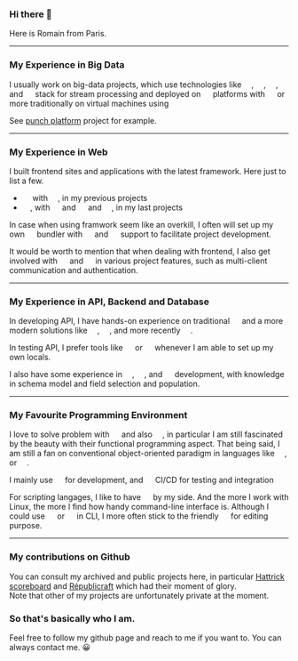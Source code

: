 ### Hi there 👋

Here is Romain from Paris.

---
### My Experience in Big Data

I usually work on big-data projects, which use technologies like
[<img src="https://img.shields.io/badge/kafka-red?logo=apachekafka" height="14"/>](https://img.shields.io/badge/kafka-red?logo=apachekafka),
[<img src="https://img.shields.io/badge/spark-red?logo=apachespark" height="14"/>](https://img.shields.io/badge/spark-red?logo=apachespark),
[<img src="https://img.shields.io/badge/flink-red?logo=apacheflink" height="14"/>](https://img.shields.io/badge/spark-red?logo=apacheflink), and [<img src="https://img.shields.io/badge/elastic-red?logo=elastic" height="14"/>](https://img.shields.io/badge/elastic-red?logo=elastic) stack for stream processing
and deployed on [<img src="https://img.shields.io/badge/kubernetes-cyan?logo=kubernetes" height="14"/>](https://img.shields.io/badge/spark-red?logo=kubernetes) platforms with
[<img src="https://img.shields.io/badge/helm-cyan?logo=helm" height="14"/>](https://img.shields.io/badge/helm-cyan?logo=helm) or more traditionally on virtual machines using [<img src="https://img.shields.io/badge/ansible-cyan?logo=ansible" height="14"/>](https://img.shields.io/badge/ansible-red?logo=ansible)

See [punch platform](https://doc.punchplatform.com) project for example.

---
### My Experience in Web

I built frontend sites and applications with the latest framework. Here just to list a few.
* [<img src="https://img.shields.io/badge/angular-red?logo=angular" height="14"/>](https://img.shields.io/badge/angular-red?logo=angular) with [<img src="https://img.shields.io/badge/primeract-red?logo=primeface" height="14"/>](https://img.shields.io/badge/nuxt.js-red?logo=nuxt.js), in my previous projects
* [<img src="https://img.shields.io/badge/react.js-red?logo=react" height="14"/>](https://img.shields.io/badge/react.js-red?logo=react), with [<img src="https://img.shields.io/badge/react--redux-red?logo=redux" height="14"/>](https://img.shields.io/badge/react--redux-red?logo=redux) and [<img src="https://img.shields.io/badge/antd-red?logo=ant-design" height="14"/>](https://img.shields.io/badge/antd-red?logo=ant-design) and [<img src="https://img.shields.io/badge/styled--components-red?logo=styled-components" height="14"/>](https://img.shields.io/badge/styled--components-red?logo=styled-components), in my last projects

In case when using framwork seem like an overkill, I often will set up my own [<img src="https://img.shields.io/badge/webpack-green?logo=webpack" height="14"/>](https://img.shields.io/badge/webpack-green?logo=webpack) bundler with [<img src="https://img.shields.io/badge/typescript-green?logo=typescript" height="14"/>](https://img.shields.io/badge/typescript-green?logo=typescript) and [<img src="https://img.shields.io/badge/eslint-green?logo=eslint" height="14"/>](https://img.shields.io/badge/eslint-green?logo=eslint) support to facilitate project development.

It would be worth to mention that when dealing with frontend, I also get involved with [<img src="https://img.shields.io/badge/socket.io-orange?logo=socket.io" height="14"/>](https://img.shields.io/badge/socket.io-orange?logo=socket.io) and [<img src="https://img.shields.io/badge/json--web--tokens-orange?logo=json-web-tokens" height="14"/>](https://img.shields.io/badge/json--web--tokens-orange?logo=json-web-tokens) in various project features, such as multi-client communication and authentication.

---

### My Experience in API, Backend and Database

In developing API, 
I have hands-on experience on traditional 
[<img src="https://img.shields.io/badge/php-purple?logo=php" height="14"/>](https://img.shields.io/badge/php-purple?logo=php) 
and a more modern solutions like 
[<img src="https://img.shields.io/badge/express.js-purple?logo=express" height="14"/>](https://img.shields.io/badge/express.js-purple?logo=express), 
[<img src="https://img.shields.io/badge/springboot-purple?logo=springboot" height="14"/>](https://img.shields.io/badge/express.js-purple?logo=express), and more recently 
[<img src="https://img.shields.io/badge/gin--gonic-purple?logo=go" height="14"/>](https://img.shields.io/badge/gin.js-purple?logo=gin). 

In testing API, I prefer tools like [<img src="https://img.shields.io/badge/mocky-purple?logo=mocky-io" height="14"/>](https://img.shields.io/badge/mocky-purple?logo=mocky-io) or [<img src="https://img.shields.io/badge/postman-purple?logo=postman" height="14"/>](https://img.shields.io/badge/postman-purple?logo=postman)
whenever I am able to set up my own locals.

I also have some experience in 
[<img src="https://img.shields.io/badge/postgres-light--green?logo=postgresql" height="14"/>](https://img.shields.io/badge/elasticsearch-light--green?logo=postgres), 
[<img src="https://img.shields.io/badge/elasticsearch-light--green?logo=elasticsearch" height="14"/>](https://img.shields.io/badge/elasticsearch-light--green?logo=elasticsearch), 
and [<img src="https://img.shields.io/badge/mongoDB-light--green?logo=mongoDB" height="14"/>](https://img.shields.io/badge/mongoDB-light--green?logo=mongoDB) development, with knowledge in schema model and field selection and population.

---

### My Favourite Programming Environment


I love to solve problem with [<img src="https://img.shields.io/badge/typescript-yellow?logo=typescript" height="14"/>](https://img.shields.io/badge/javascript-yellow?logo=javascript) and also 
[<img src="https://img.shields.io/badge/go-yellow?logo=go" height="14"/>](https://img.shields.io/badge/go-yellow?logo=go), 
in particular I am still fascinated by the beauty with their functional programming aspect. That being said, I am still a fan on conventional object-oriented paradigm in languages like [<img src="https://img.shields.io/badge/c++-yellow?logo=c%2B%2B" height="14"/>](https://img.shields.io/badge/c++-yellow?logo=c%2B%2B), or [<img src="https://img.shields.io/badge/java-yellow?logo=java" height="14"/>](https://img.shields.io/badge/java-yellow?logo=java). 

I mainly use [<img src="https://img.shields.io/badge/IntelliJ-pink?logo=intellijidea" height="14"/>](https://img.shields.io/badge/IntelliJ-pink?logo=intellijidea) for development, and [<img src="https://img.shields.io/badge/gitlab-pink?logo=gitlab" height="14"/>](https://img.shields.io/badge/gitlab-pink?logo=gitlab) CI/CD for testing and integration

For scripting langages, I like to have [<img src="https://img.shields.io/badge/shell--script-yellow?logo=shell" height="14"/>](https://img.shields.io/badge/shell--script-yellow?logo=shell) by my side. And the more I work with Linux, the more I find how handy command-line interface is. Although I could use [<img src="https://img.shields.io/badge/vim-pink?logo=vim" height="14"/>](https://img.shields.io/badge/vim-pink?logo=vim) or [<img src="https://img.shields.io/badge/nano-pink?logo=nano" height="14"/>](https://img.shields.io/badge/nano-pink?logo=nano) in CLI, I more often stick to the friendly [<img src="https://img.shields.io/badge/VSCode-pink?logo=visual-studio-code" height="14"/>](https://img.shields.io/badge/VSCode-pink?logo=visual-studio-code) for editing purpose.


---

### My contributions on Github

You can consult my archived and public projects here, in particular [Hattrick scoreboard](https://github.com/rpenco/hattrick-scoreboard) and [Républicraft](https://github.com/rpenco/republicraft) which had their moment of glory.  
Note that other of my projects are unfortunately private at the moment.

### So that's basically who I am.

Feel free to follow my github page and reach to me if you want to. You can always contact me. 😀
